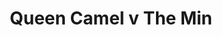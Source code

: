 ---
year: "1993"
serialNumber: "0162" 
game: "Queen Camel"
title: "Queen Camel v The Min"
gameLocation: ""
gameDate: ""
result: ""
resultType: ""
type: "game"
---